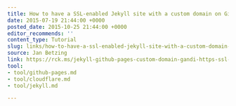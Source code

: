 ```yaml
---
title: How to have a SSL-enabled Jekyll site with a custom domain on GitHub Pages
date: 2015-07-19 21:44:00 +0000
posted_date: 2015-10-25 21:44:00 +0000
editor_recommends: ''
content_type: Tutorial
slug: links/how-to-have-a-ssl-enabled-jekyll-site-with-a-custom-domain-on-github-pages
source: Jan Betzing
link: https://rck.ms/jekyll-github-pages-custom-domain-gandi-https-ssl-cloudflare/
tool:
- tool/github-pages.md
- tool/cloudflare.md
- tool/jekyll.md

---
```

